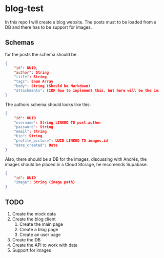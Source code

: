 # blog-test

In this repo I will create a blog website. The posts must to be loaded from a DB and there has to be support for images.

## Schemas
for the posts the schema should be:
```json
{
    "id": UUID,
    "author": String
    "title": String
    "tags": Enum Array
    "body": String (Should be Markdown)
    "attachments": (IDK how to implement this, but here will be the images)
}
```

The authors schema should looks like this:
```json
{
    "id": UUID
    "username": String LINKED TO post.author
    "password": String
    "email": String
    "bio": String
    "profile_picture": UUID LINKED TO images.id
    "date_created": Date
}
```

Also, there should be a DB for the images, discussing with Andrés, the images should be placed in a Cloud Storage, he recomends Supabase:
```json
{
    "id": UUID
    "image": String (image path)
}
```



## TODO
1. Create the mock data
2. Create the blog client
    1. Create the main page
    2. Create a blog page
    3. Create an user page
3. Create the DB
4. Create the API to work with data
5. Support for images


